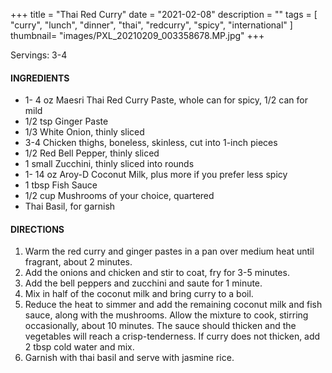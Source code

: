 +++
title = "Thai Red Curry"
date = "2021-02-08"
description = ""
tags = [
    "curry",
    "lunch",
    "dinner",
    "thai",
    "redcurry",
    "spicy", 
    "international"
]
thumbnail= "images/PXL_20210209_003358678.MP.jpg"
+++

Servings: 3-4 <!--more-->

#### INGREDIENTS 

* 1- 4 oz Maesri Thai Red Curry Paste, whole can for spicy, 1/2 can for mild
* 1/2 tsp Ginger Paste
* 1/3 White Onion, thinly sliced
* 3-4 Chicken thighs, boneless, skinless, cut into 1-inch pieces 
* 1/2 Red Bell Pepper, thinly sliced 
* 1 small Zucchini, thinly sliced into rounds 
* 1- 14 oz Aroy-D Coconut Milk, plus more if you prefer less spicy 
* 1 tbsp Fish Sauce
* 1/2 cup Mushrooms of your choice, quartered
* Thai Basil, for garnish 

#### DIRECTIONS 

1. Warm the red curry and ginger pastes in a pan over medium heat until fragrant, about 2 minutes. 
2. Add the onions and chicken and stir to coat, fry for 3-5 minutes. 
3. Add the bell peppers and zucchini and saute for 1 minute.
4. Mix in half of the coconut milk and bring curry to a boil. 
5. Reduce the heat to simmer and add the remaining coconut milk and fish sauce, along with the mushrooms. Allow the mixture to cook, stirring occasionally, about 10 minutes. The sauce should thicken and the vegetables will reach a crisp-tenderness. If curry does not thicken, add 2 tbsp cold water and mix. 
6. Garnish with thai basil and serve with jasmine rice. 
